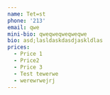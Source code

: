 ```yaml
---
name: Tet=st
phone: '213'
email: qwe
mini-bio: qweqweqweqweqwe
bio: asd;lasldaskdasdjaskldlas
prices:
  - Price 1
  - Price2
  - Price 3
  - Test tewerwe
  - werewrwejrj
---
```


